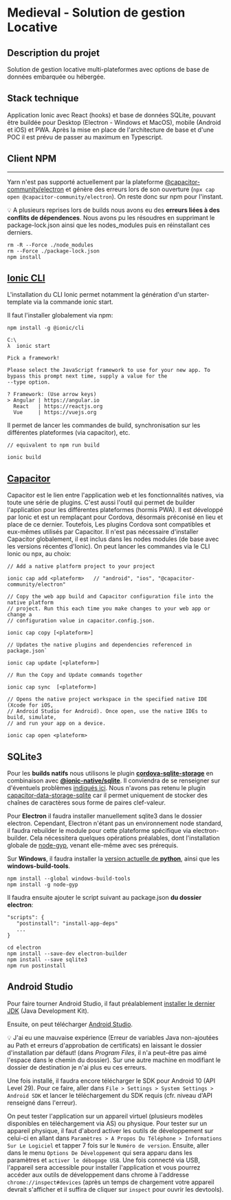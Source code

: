 # Medieval - Solution de gestion Locative

## Description du projet

Solution de gestion locative multi-plateformes avec options de base de données embarquée ou hébergée.

## Stack technique

Application Ionic avec React (hooks) et base de données SQLite, pouvant être buildée pour Desktop (Electron - Windows et MacOS), mobile (Android et iOS) et PWA.
Après la mise en place de l'architecture de base et d'une POC il est prévu de passer au maximum en Typescript.

## Client NPM

---

Yarn n'est pas supporté actuellement par la plateforme [@capacitor-community/electron](https://github.com/capacitor-community/electron/issues/68) et génère des erreurs lors de son ouverture (`npx cap open @capacitor-community/electron`). On reste donc sur npm pour l'instant.

💡 A plusieurs reprises lors de builds nous avons eu des **erreurs liées à des conflits de dépendences**.
Nous avons pu les résoudres en supprimant le package-lock.json ainsi que les nodes_modules
puis en réinstallant ces derniers.

```
rm -R --Force ./node_modules
rm --Force ./package-lock.json
npm install
```

## [Ionic CLI](https://ionicframework.com/docs)

L'installation du CLI Ionic permet notamment la génération d'un starter-template via la commande ionic start.

Il faut l'installer globalement via npm:

```
npm install -g @ionic/cli
```

```
​C:\
λ  ionic start

Pick a framework!

Please select the JavaScript framework to use for your new app. To bypass this prompt next time, supply a value for the
--type option.

? Framework: (Use arrow keys)
> Angular | https://angular.io
  React   | https://reactjs.org
  Vue     | https://vuejs.org
```

Il permet de lancer les commandes de build, synchronisation sur les différentes plateformes (via capacitor), etc.

```
// equivalent to npm run build

ionic build
```

## [Capacitor](https://capacitorjs.com/)

Capacitor est le lien entre l'application web et les fonctionnalités natives, via toute une série de plugins. C'est aussi l'outil qui permet de builder l'application pour les différentes plateformes (hormis PWA). Il est développé par Ionic et est un remplaçant pour Cordova, désormais préconisé en lieu et place de ce dernier. Toutefois, Les plugins Cordova sont compatibles et eux-mêmes utilisés par Capacitor. Il n'est pas nécessaire d'installer Capacitor globalement, il est inclus dans les nodes modules (de base avec les versions récentes d'Ionic). On peut lancer les commandes via le CLI Ionic ou npx, au choix:

```
// Add a native platform project to your project

ionic cap add <plateform>   // "android", "ios", "@capacitor-community/electron"
```

```
// Copy the web app build and Capacitor configuration file into the native platform
// project. Run this each time you make changes to your web app or change a
// configuration value in capacitor.config.json.

ionic cap copy [<plateform>]
```

```
// Updates the native plugins and dependencies referenced in package.json`

ionic cap update [<plateform>]
```

```
// Run the Copy and Update commands together

ionic cap sync  [<plateform>]
```

```
// Opens the native project workspace in the specified native IDE (Xcode for iOS,
// Android Studio for Android). Once open, use the native IDEs to build, simulate,
// and run your app on a device.

ionic cap open <plateform>
```

## SQLite3

Pour les **builds natifs** nous utilisons le plugin [**cordova-sqlite-storage**](https://github.com/storesafe/cordova-sqlite-storage) en combinaison avec [**@ionic-native/sqlite**](https://ionicframework.com/docs/native/sqlite/). Il conviendra de se renseigner sur d'éventuels problèmes [indiqués ici](https://github.com/storesafe/cordova-sqlite-storage#warning-multiple-sqlite-problem-on-multiple-platforms). Nous n'avons pas retenu le plugin [capacitor-data-storage-sqlite](https://github.com/jepiqueau/capacitor-data-storage-sqlite) car il permet uniquement de stocker des chaînes de caractères sous forme de paires clef-valeur.

Pour **Electron** il faudra installer manuellement sqlite3 dans le dossier electron. Cependant, Electron n'étant pas un environnement node standard, il faudra rebuilder le module pour cette plateforme spécifique via electron-builder. Cela nécessitera quelques opérations préalables, dont l'installation globale de [node-gyp](https://github.com/nodejs/node-gyp), venant elle-même avec ses prérequis.

Sur **Windows**, il faudra installer la [version actuelle de **python**](https://docs.python.org/3/using/windows.html#the-microsoft-store-package), ainsi que les **windows-build-tools**.

```
npm install --global windows-build-tools
npm install -g node-gyp
```

Il faudra ensuite ajouter le script suivant au package.json **du dossier electron**:

```
"scripts": {
   "postinstall": "install-app-deps"
   ...
}
```

```
cd electron
npm install --save-dev electron-builder
npm install --save sqlite3
npm run postinstall
```

## Android Studio

Pour faire tourner Android Studio, il faut préalablement [installer le dernier JDK](https://www.oracle.com/java/technologies/javase-downloads.html) (Java Development Kit).

Ensuite, on peut télécharger [Android Studio](https://developer.android.com/studio/).

💡 J'ai eu une mauvaise expérience (Erreur de variables Java non-ajoutées au Path et erreurs d'approbation de certificats) en laissant le dossier d'installation par défaut! (dans _Program Files_, il n'a peut-être pas aimé l'espace dans le chemin du dossier). Sur une autre machine en modifiant le dossier de destination je n'ai plus eu ces erreurs.

Une fois installé, il faudra encore télécharger le SDK pour Android 10 (API Level 29). Pour ce faire, aller dans `File > Settings > System Settings > Android SDK` et lancer le téléchargement du SDK requis (cfr. niveau d'API renseigné dans l'erreur).

On peut tester l'application sur un appareil virtuel (plusieurs modèles disponibles en téléchargement via AS) ou physique. Pour tester sur un appareil physique, il faut d'abord activer les outils de développement sur celui-ci en allant dans
`Paramètres > A Propos Du Téléphone > Informations Sur Le Logiciel` et tapper 7 fois sur le `Numéro de version`. Ensuite, aller dans le menu `Options De Développement` qui sera apparu dans les paramètres et `activer le débogage USB`. Une fois connecté via USB, l'appareil sera accessible pour installer l'application et vous pourrez accéder aux outils de développement dans chrome à l'addresse `chrome://inspect#devices` (après un temps de chargement votre appareil devrait s'afficher et il suffira de cliquer sur `inspect` pour ouvrir les devtools).

